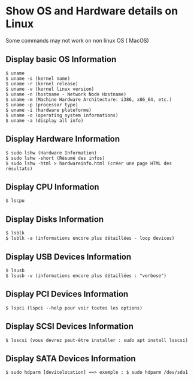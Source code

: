 # Show OS and Hardware details on Linux

Some commands may not work on non linux OS ( MacOS)


## Display basic OS Information

    $ uname
    $ uname -s (kernel name)
    $ uname -r (kernel release)
    $ uname -v (kernel linux version)
    $ uname -n (hostname - Network Node Hostname)
    $ uname -m (Machine Hardware Architecture: i386, x86_64, etc.)
    $ uname -p (processor type)
    $ uname -i (hardware plateforme)
    $ uname -o (operating system informations)
    $ uname -a (display all info)

## Display Hardware Information


    $ sudo lshw (Hardware Information)
    $ sudo lshw -short (Résumé des infos)
    $ sudo lshw -html > hardwareinfo.html (créer une page HTML des résultats)

## Display CPU Information

    $ lscpu

## Display Disks Information

    $ lsblk
    $ lsblk -a (informations encore plus détaillées - loop devices)

## Display USB Devices Information

    $ lsusb
    $ lsusb -v (informations encore plus détaillées : "verbose")

## Display PCI Devices Information

    $ lspci (lspci --help pour voir toutes les options)

## Display SCSI Devices Information

    $ lsscsi (vous devrez peut-être installer : sudo apt install lsscsi)

## Display SATA Devices Information

    $ sudo hdparm [devicelocation] ==> exemple : $ sudo hdparm /dev/sda1
